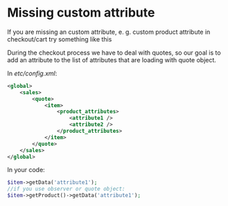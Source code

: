 # Missing custom attribute

If you are missing an custom attribute, e. g. custom product attribute in checkout/cart try something like this

During the checkout process we have to deal with quotes, so our goal is to add an attribute to the list of attributes that are loading with quote object.

In *etc/config.xml*:

```xml
<global>
    <sales>
        <quote>
            <item>
                <product_attributes>
                    <attribute1 />
                    <attribute2 />
                </product_attributes>
            </item>
        </quote>
    </sales>
</global>
```

In your code: 

```php
$item->getData('attribute1');
//if you use observer or quote object:
$item->getProduct()->getData('attribute1');
```